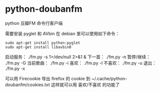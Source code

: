 python-doubanfm
===============

python 豆瓣FM 命令行客户端

需要安装 pyglet 和 AVbin
在 debian 里可以使用如下命令：

    sudo apt-get install python-pyglet
    sudo apt-get install libavbin0

启动服务：
    ./fm.py -s 1>/dev/null 2>&1 &
下一首：
    ./fm.py -n
暂停/继续：
    ./fm.py -G
当前歌曲：
    ./fm.py -i
喜欢：
    ./fm.py -l
不喜欢：
    ./fm.py -u
退出：
    ./fm.py -x

可以用 Firecookie 导出 firefox 的 cookie 到 ~/.cache/python-doubanfm/cookies.txt
这样就可以用 喜欢/不喜欢 的功能了
